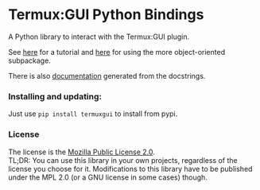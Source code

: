 # Termux:GUI Python Bindings
A Python library to interact with the Termux:GUI plugin.  
  
See [here](https://github.com/tareksander/termux-gui-python-bindings/blob/main/TUTORIAL.md) for a tutorial
and [here](https://github.com/tareksander/termux-gui-python-bindings/blob/main/TUTORIAL_OOP.md) for using the more object-oriented subpackage.  
  
There is also [documentation](https://tareksander.github.io/termux-gui-python-bindings/index.html) generated from the docstrings.   


### Installing and updating:  
Just use `pip install termuxgui` to install from pypi.


### License

The license is the [Mozilla Public License 2.0](https://www.mozilla.org/en-US/MPL/2.0/).  
TL;DR: You can use this library in your own projects, regardless of the license you choose for it. Modifications to this library have to be published under the MPL 2.0 (or a GNU license in some cases) though.
